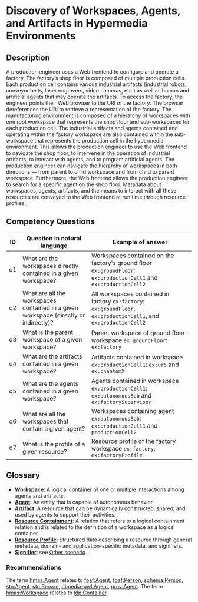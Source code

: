 # Discovery of Workspaces, Agents, and Artifacts in Hypermedia Environments

## Description

A production engineer uses a Web frontend to configure and operate a factory. The factory’s shop floor is composed of multiple production cells. Each production cell contains various industrial artifacts (industrial robots, conveyor belts, laser engravers, video cameras, etc.) as well as human and artificial agents that may operate the artifacts. To access the factory, the engineer points their Web browser to the URI of the factory. The browser dereferences the URI to retrieve a representation of the factory. The manufacturing environment is composed of a hierarchy of workspaces with one root workspace that represents the shop floor and sub-workspaces for each production cell. The industrial artifacts and agents contained and operating within the factory workspace are also contained within the sub-workspace that represents the production cell in the hypermedia environment. This allows the production engineer to use the Web frontend to navigate the shop floor, to intervene in the operation of industrial artifacts, to interact with agents, and to program artificial agents. The production engineer can navigate the hierarchy of workspaces in both directions — from parent to child workspace and from child to parent workspace. Furthermore, the Web frontend allows the production engineer to search for a specific agent on the shop floor. Metadata about workspaces, agents, artifacts, and the means to interact with all these resources are conveyed to the Web frontend at run time through resource profiles.

## Competency Questions

| ID | Question in natural language | Example of answer |
|---|---|---|
| q1 | What are the workspaces directly contained in a given workspace? | Workspaces contained on the factory's ground floor `ex:groundFloor`: `ex:productionCell1` and `ex:productionCell2` |
| q2 | What are all the workspaces contained in a given workspace (directly or indirectly)? | All workspaces contained in factory `ex:factory`: `ex:groundFloor`, `ex:productionCell1`, and `ex:productionCell2` |
| q3 | What is the parent workspace of a given workspace? | Parent workspace of ground floor workspace `ex:groundFloor`: `ex:factory` |
| q4 | What are the artifacts contained in a given workspace? | Artifacts contained in workspace `ex:productionCell1`: `ex:ur5` and `ex:phantomX` |
| q5 | What are the agents contained in a given workspace? | Agents contained in workspace `ex:productionCell1`: `ex:autonomousBob` and `ex:factorySupervisor` |
| q6 | What are all the workspaces that contain a given agent? | Workspaces containing agent `ex:autonomousBob`: `ex:productionCell1` and `productionCell2` |
| q7 | What is the profile of a given resource? | Resource profile of the factory workspace `ex:factory`: `ex:factoryProfile` |

## Glossary

* [**Workspace**](https://purl.org/hmas/Workspace): A logical container of one or multiple interactions among agents and artifacts.
* [**Agent**](https://purl.org/hmas/Agent): An entity that is capable of autonomous behavior.
* [**Artifact**](https://purl.org/hmas/Artifact):  A resource that can be dynamically constructed, shared, and used by agents to support their activities.
* [**Resource Containment**](https://purl.org/hmas/contains): A relation that refers to a logical containment relation and is related to the definition of a workspace as a logical container.
* [**Resource Profile**](https://purl.org/hmas/ResourceProfile): Structured data describing a resource through general metadata, domain- and application-specific metadata, and signifiers.
* [**Signifier**](https://purl.org/hmas/Signifier): see [Other scenario](../discover-signifiers/README.md).

### Recommendations

The term [hmas:Agent](https://purl.org/hmas/Agent) relates to [foaf:Agent](http://xmlns.com/foaf/0.1/#term_Agent), [foaf:Person](http://xmlns.com/foaf/0.1/#term_Person), [schema:Person](https://schema.org/Person), [stn:Agent](https://w3id.org/stn/core#Agent), [stn:Person](https://w3id.org/stn/core#Person), [dbpedia-owl:Agent](http://dbpedia.org/ontology/Agent), [prov:Agent](http://www.w3.org/ns/prov#Agent).
The term [hmas:Workspace](https://purl.org/hmas/Workspace) relates to [ldp:Container](https://www.w3.org/ns/ldp#Container).
